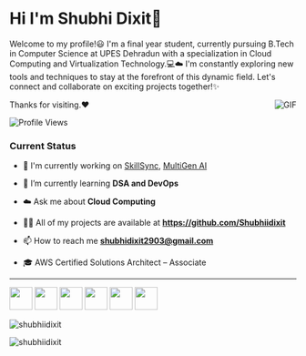 # Hi I'm Shubhi Dixit👋 
Welcome to my profile!😃 I'm a final year student, currently pursuing B.Tech in Computer Science at UPES Dehradun with a specialization in Cloud Computing and Virtualization Technology.💻☁️
I'm constantly exploring new tools and techniques to stay at the forefront of this dynamic field. Let's connect and collaborate on exciting projects together!✨
  
  <img align="right" alt="GIF" src="https://user-images.githubusercontent.com/53329034/123502306-0fcdfc80-d669-11eb-87e4-d24cccfbbd00.gif" loading="lazy"/>

Thanks for visiting.❤️


<p align="left">
  <img src="https://komarev.com/ghpvc/?username=shubhiidixit&label=Profile%20views&color=0e75b6&style=flat" alt="Profile Views" />
</p>

<b>  <h3> Current Status </h3>  </b> 
- 🔭 I'm currently working on [SkillSync](https://github.com/Shubhiidixit/SkillSync), [MultiGen AI](https://github.com/Shubhiidixit/major-project)

- 🌱 I’m currently learning **DSA and DevOps**

- ☁️ Ask me about **Cloud Computing**

- 👨‍💻 All of my projects are available at **https://github.com/Shubhiidixit**

- 📫 How to reach me **shubhidixit2903@gmail.com**
  
- 🎓 AWS Certified Solutions Architect – Associate



----
[<img src="https://cdn.jsdelivr.net/gh/dheereshagrwal/colored-icons@1.7.5/public/icons/github/github.svg" width="40px">](https://github.com/Shubhiidixit)
[<img src="https://cdn.jsdelivr.net/gh/dheereshagrwal/colored-icons@1.7.5/public/icons/linkedin/linkedin.svg" width="40px">](https://www.linkedin.com/in/shubhi-dixit-80ab4125b/)
[<img src="https://cdn.jsdelivr.net/gh/dheereshagrwal/colored-icons@1.7.5/public/icons/gmail/gmail.svg" width="40px">](mailto:shubhidixit2903@gmail.com)
[<img src="https://cdn.jsdelivr.net/gh/dheereshagrwal/colored-icons@1.7.5/public/icons/docker/docker.webp" width="40px">](https://hub.docker.com/u/shubhid)
[<img src="https://www.svgrepo.com/show/331358/credly.svg" width="40px">](https://www.credly.com/users/shubhi-dixit/badges)
[<img src="https://raw.githubusercontent.com/rahuldkjain/github-profile-readme-generator/master/src/images/icons/Social/medium.svg" width="40px">](https://medium.com/@shubhidixit2903)


<p>&nbsp;<img align="left" src="https://github-readme-stats.vercel.app/api?username=shubhiidixit&show_icons=true&locale=en" alt="shubhiidixit" /></p>
<p><img align="center" src="https://github-readme-streak-stats.herokuapp.com/?user=shubhiidixit&" alt="shubhiidixit" /></p>
